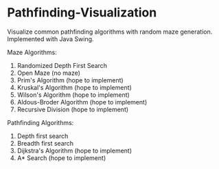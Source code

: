 # Pathfinding-Visualization
Visualize common pathfinding algorithms with random maze generation. Implemented with Java Swing.

Maze Algorithms:
1. Randomized Depth First Search
2. Open Maze (no maze)
3. Prim's Algorithm (hope to implement)
4. Kruskal's Algorithm (hope to implement)
5. Wilson's Algorithm (hope to implement)
6. Aldous-Broder Algorithm (hope to implement)
7. Recursive Division (hope to implement)


Pathfinding Algorithms:
1. Depth first search
2. Breadth first search
3. Dijkstra's Algorithm (hope to implement)
4. A* Search (hope to implement)


